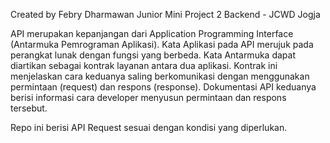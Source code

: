 Created by Febry Dharmawan Junior
Mini Project 2 Backend - JCWD Jogja

API merupakan kepanjangan dari Application Programming Interface (Antarmuka Pemrograman Aplikasi). Kata Aplikasi pada API merujuk pada perangkat lunak dengan fungsi yang berbeda. Kata Antarmuka dapat diartikan sebagai kontrak layanan antara dua aplikasi. Kontrak ini menjelaskan cara keduanya saling berkomunikasi dengan menggunakan permintaan (request) dan respons (response). Dokumentasi API keduanya berisi informasi cara developer menyusun permintaan dan respons tersebut.

Repo ini berisi API Request sesuai dengan kondisi yang diperlukan.
